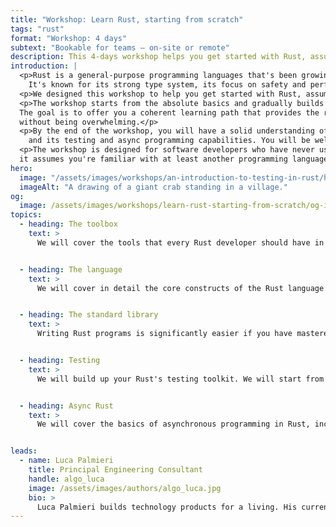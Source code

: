 ```yaml
---
title: "Workshop: Learn Rust, starting from scratch"
tags: "rust"
format: "Workshop: 4 days"
subtext: "Bookable for teams – on-site or remote"
description: This 4-days workshop helps you get started with Rust, assuming no prior knowledge of the language. The workshop starts from the absolute basics and gradually builds up to more advanced topics.
introduction: |
  <p>Rust is a general-purpose programming languages that's been growing in popularity over the past few years.
    It's known for its strong type system, its focus on safety and performance, and its modern tooling.</p>
  <p>We designed this workshop to help you get started with Rust, assuming no prior knowledge of the language.</p>
  <p>The workshop starts from the absolute basics and gradually builds up to more advanced topics, interleaving theory with practice.</p>
  The goal is to offer you a coherent learning path that provides the right level of challenge at every step, 
  without being overwhelming.</p>
  <p>By the end of the workshop, you will have a solid understanding of the Rust language, its standard library,
    and its testing and async programming capabilities. You will be well equipped to start your Rust journey!</p>
  <p>The workshop is designed for software developers who have never used Rust before, but 
  it assumes you're familiar with at least another programming language.</p>
hero:
  image: "/assets/images/workshops/an-introduction-to-testing-in-rust/header-background.jpg"
  imageAlt: "A drawing of a giant crab standing in a village."
og:
  image: /assets/images/workshops/learn-rust-starting-from-scratch/og-image.jpg
topics:
  - heading: The toolbox
    text: >
      We will cover the tools that every Rust developer should have in their toolbox: <code>rustup</code> (toolchain management), <code>cargo</code> (build system and package manager),  <code>clippy</code> (linter), <code>rustfmt</code> (formatter), and <code>rustdoc</code> (documentation generator).


  - heading: The language
    text: >
      We will cover in detail the core constructs of the Rust language: syntax, control flow, pattern matching, type system (traits), ownership and borrowing, polymorphism (generics and trait objects), closures and `Fn*` traits, and panics.


  - heading: The standard library
    text: >
      Writing Rust programs is significantly easier if you have mastered the standard library. We will cover the most important parts of the standard library, including: primitive types, strings and string slices, collections and iterators, conversion traits, smart pointers (<code>Box</code>, <code>Arc</code>, <code>Rc</code>), nullability handling (<code>Option</code>), error handling (<code>Result</code>), and concurrency primitives (threads, channels, locks).


  - heading: Testing
    text: >
      We will build up your Rust's testing toolkit. We will start from scratch, with your first unit test. By the end, you will have a comprehensive understanding of the available  test types, the best practices in terms of test organization as well as their runtime implications. You will be well equipped for the testing challenges ahead of you!


  - heading: Async Rust
    text: >
      We will cover the basics of asynchronous programming in Rust, including:  the <code>Future</code> trait, <code>async</code> functions, the <code>.await</code> operator, spawning tasks, an overview of <code>tokio</code> (the most popular async runtime in Rust), as well as common pitfalls.


leads:
  - name: Luca Palmieri
    title: Principal Engineering Consultant
    handle: algo_luca
    image: /assets/images/authors/algo_luca.jpg
    bio: >
      Luca Palmieri builds technology products for a living. His current focus is on backend development,  software architecture and the Rust programming language. He is the author of "Zero to Production in Rust".
---
```


<!--break-->
